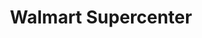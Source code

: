 ---
title: "Walmart Supercenter"
url: /new-orleans/walmart-supercenter-bullard-avenue/
shop: department store
---